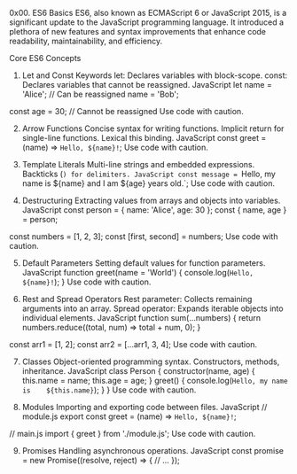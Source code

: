 0x00. ES6 Basics
ES6, also known as ECMAScript 6 or JavaScript 2015, is a significant update to the JavaScript programming language. It introduced a plethora of new features and syntax improvements that enhance code readability, maintainability, and efficiency.

Core ES6 Concepts
1. Let and Const Keywords
let: Declares variables with block-scope.
const: Declares variables that cannot be reassigned.
JavaScript
let name = 'Alice'; // Can be reassigned
name = 'Bob';

const age = 30; // Cannot be reassigned
Use code with caution.

2. Arrow Functions
Concise syntax for writing functions.
Implicit return for single-line functions.
Lexical this binding.
JavaScript
const greet = (name) => `Hello, ${name}!`;
Use code with caution.

3. Template Literals
Multi-line strings and embedded expressions.
Backticks (`) for delimiters.
JavaScript
const message = `Hello, my name is ${name} and I am ${age} years old.`;
Use code with caution.

4. Destructuring
Extracting values from arrays and objects into variables.
JavaScript
const person = { name: 'Alice', age: 30 };
const { name, age } = person;

const numbers = [1, 2, 3];
const [first, second] = numbers;
Use code with caution.

5. Default Parameters
Setting default values for function parameters.
JavaScript
function greet(name = 'World') {
  console.log(`Hello, ${name}!`);
}
Use code with caution.

6. Rest and Spread Operators
Rest parameter: Collects remaining arguments into an array.
Spread operator: Expands iterable objects into individual elements.
JavaScript
function sum(...numbers) {
  return numbers.reduce((total, num) => total + num, 0);
}

const arr1 = [1, 2];
const arr2 = [...arr1, 3, 4];
Use code with caution.

7. Classes
Object-oriented programming syntax.
Constructors, methods, inheritance.
JavaScript
class Person {
  constructor(name, age) {
    this.name = name;
    this.age = age;
  }
  greet() {
    console.log(`Hello, my name is   
 ${this.name}`);
  }
}
Use code with caution.

8. Modules
Importing and exporting code between files.
JavaScript
// module.js
export const greet = (name) => `Hello, ${name}!`;

// main.js
import { greet } from './module.js';
Use code with caution.

9. Promises
Handling asynchronous operations.
JavaScript
const promise = new Promise((resolve, reject) => {
  // ...
});
